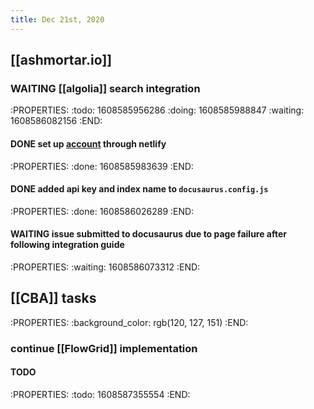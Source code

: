 ```yaml
---
title: Dec 21st, 2020
---
```


## [[ashmortar.io]]
### WAITING [[algolia]] search integration
:PROPERTIES:
:todo: 1608585956286
:doing: 1608585988847
:waiting: 1608586082156
:END:
#### DONE set up [account](https://www.algolia.com/apps/8360ZGF9S6/dashboard) through netlify
:PROPERTIES:
:done: 1608585983639
:END:
#### DONE added api key and index name to `docusaurus.config.js`
:PROPERTIES:
:done: 1608586026289
:END:
#### WAITING issue submitted to docusaurus due to page failure after following integration guide
:PROPERTIES:
:waiting: 1608586073312
:END:
## [[CBA]] tasks
:PROPERTIES:
:background_color: rgb(120, 127, 151)
:END:
### continue [[FlowGrid]] implementation
#### TODO 
:PROPERTIES:
:todo: 1608587355554
:END:
